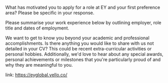 <!-- SPDX-License-Identifier: zlib-acknowledgement -->
What has motivated you to apply for a role at EY and your first preference area? Please be specific in your response.

Please summarise your work experience below by outlining employer, 
role title and dates of employment.

We want to get to know you beyond your academic and professional accomplishments. Is there anything you would like to share with us not detailed in your CV? This could be recent extra-curricular activities or personal hobbies. Additionally, we'd love to hear about any special awards, personal achievements or milestones that you're particularly proud of and why they are meaningful to you.

link: https://eyglobal.yello.co/
